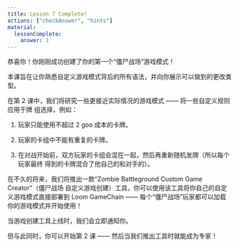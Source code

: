 ```yaml
---
title: Lesson 7 Complete!
actions: ["checkAnswer", "hints"]
material:
  lessonComplete:
    answer: 1
---
```


恭喜你！你刚刚成功创建了你的第一个“僵尸战场”游戏模式！

本课旨在让你熟悉自定义游戏模式背后的所有语法，并向你展示可以做到的更改类型。

在第 2 课中，我们将研究一些更接近实际情况的游戏模式 —— 将一些自定义规则应用于牌
组选择，例如：

1. 玩家只能使用不超过 2 goo 成本的卡牌。

2. 玩家的卡组中不能有重复的卡牌。

3. 在对战开始前，双方玩家的卡组会混在一起，然后再重新随机发牌（所以每个玩家最终
   得到的卡牌混合了他自己的和对手的）。

在不久的将来，我们将推出一款“Zombie Battleground Custom Game Creator”（僵尸战场
自定义游戏创建）工具，你可以使用该工具将你自己的自定义游戏模式直接部署到 Loom
GameChain —— 每个“僵尸战场”玩家都可以加载你的游戏模式并开始使用！

当游戏创建工具上线时，我们会立即通知你。

但与此同时，你可以开始第 2 课 —— 然后当我们推出工具时就能成为专家！
